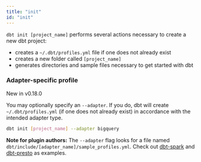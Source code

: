 ```yaml
---
title: "init"
id: "init"
---
```


`dbt init [project_name]` performs several actions necessary to create a new dbt project:

- creates a `~/.dbt/profiles.yml` file if one does not already exist
- creates a new folder called `[project_name]`
- generates directories and sample files necessary to get started with dbt

### Adapter-specific profile
<Changelog>New in v0.18.0</Changelog>

You may optionally specify an `--adapter`. If you do, dbt will create `~/.dbt/profiles.yml` 
(if one does not already exist) in accordance with the intended adapter type.

```bash
dbt init [project_name] --adapter bigquery
```

**Note for plugin authors:** The `--adapter` flag looks for a file named
`dbt/include/[adapter_name]/sample_profiles.yml`. Check out [dbt-spark](https://github.com/fishtown-analytics/dbt-spark/tree/master/dbt/include/spark/sample_profiles.yml)
and [dbt-presto](https://github.com/fishtown-analytics/dbt-presto/blob/master/dbt/include/presto/sample_profiles.yml) as examples.
